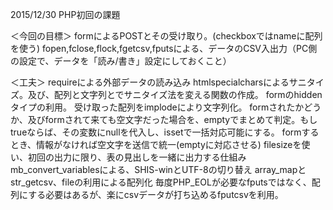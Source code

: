 2015/12/30
PHP初回の課題

＜今回の目標＞
formによるPOSTとその受け取り。(checkboxではnameに配列を使う)
fopen,fclose,flock,fgetcsv,fputsによる、データのCSV入出力（PC側の設定で、データを「読み/書き」設定にしておくこと）

＜工夫＞
requireによる外部データの読み込み
htmlspecialcharsによるサニタイズ。及び、配列と文字列とでサニタイズ法を変える関数の作成。
formのhiddenタイプの利用。
受け取った配列をimplodeにより文字列化。
formされたかどうか、及びformされて来ても空文字だった場合を、emptyでまとめて判定。もしtrueならば、その変数にnullを代入し、issetで一括対応可能にする。
formするとき、情報がなければ空文字を送信で統一(emptyに対応させる)
filesizeを使い、初回の出力に限り、表の見出しを一緒に出力する仕組み
mb_convert_variablesによる、SHIS-winとUTF-8の切り替え
array_mapとstr_getcsv、fileの利用による配列化
毎度PHP_EOLが必要なfputsではなく、配列にする必要はあるが、楽にcsvデータが打ち込めるfputcsvを利用。